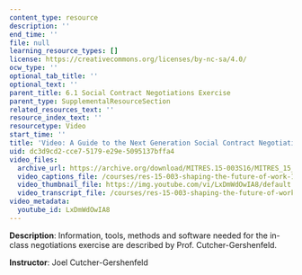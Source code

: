 ```yaml
---
content_type: resource
description: ''
end_time: ''
file: null
learning_resource_types: []
license: https://creativecommons.org/licenses/by-nc-sa/4.0/
ocw_type: ''
optional_tab_title: ''
optional_text: ''
parent_title: 6.1 Social Contract Negotiations Exercise
parent_type: SupplementalResourceSection
related_resources_text: ''
resource_index_text: ''
resourcetype: Video
start_time: ''
title: 'Video: A Guide to the Next Generation Social Contract Negotiations Exercise'
uid: dc3d9cd2-cce7-5179-e29e-5095137bffa4
video_files:
  archive_url: https://archive.org/download/MITRES.15-003S16/MITRES_15_003S16_6-1-2_360p.mp4
  video_captions_file: /courses/res-15-003-shaping-the-future-of-work-15-662x-spring-2016/c144f071960a59ffbb35a78b4a22b648_LxDmWdOwIA8.vtt
  video_thumbnail_file: https://img.youtube.com/vi/LxDmWdOwIA8/default.jpg
  video_transcript_file: /courses/res-15-003-shaping-the-future-of-work-15-662x-spring-2016/0a4b9f46dc20871daebc76c774e07c2f_LxDmWdOwIA8.pdf
video_metadata:
  youtube_id: LxDmWdOwIA8
---
```


**Description**: Information, tools, methods and software needed for the in-class negotiations exercise are described by Prof. Cutcher-Gershenfeld.

**Instructor**: Joel Cutcher-Gershenfeld

